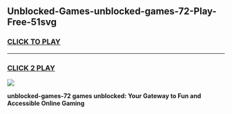 
## Unblocked-Games-unblocked-games-72-Play-Free-51svg
<h3>
<a href="https://premium76.site?title=unblocked-games-72&ref=10A">CLICK TO PLAY</a></h3>
<hr>

<h3>
<a href="https://premium76.site?title=unblocked-games-72&ref=10A">CLICK 2 PLAY</a>
  
</h3>

<a href="https://premium76.site?title=unblocked-games-72&ref=10A"><img src="https://clearcache.store/games.png"></a>


**unblocked-games-72 games unblocked: Your Gateway to Fun and Accessible Online Gaming**
